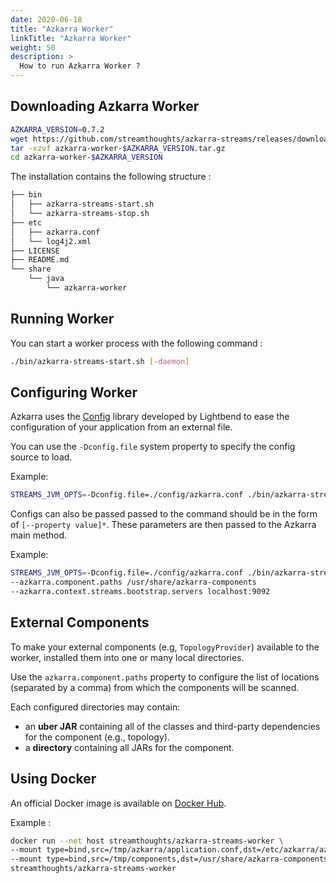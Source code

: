 ```yaml
---
date: 2020-06-18
title: "Azkarra Worker"
linkTitle: "Azkarra Worker"
weight: 50
description: >
  How to run Azkarra Worker ?
---
```


## Downloading Azkarra Worker

```bash
AZKARRA_VERSION=0.7.2
wget https://github.com/streamthoughts/azkarra-streams/releases/download/v$AZKARRA_VERSION/azkarra-worker-$AZKARRA_VERSION.tar.gz -P .
tar -xzvf azkarra-worker-$AZKARRA_VERSION.tar.gz
cd azkarra-worker-$AZKARRA_VERSION
```

The installation contains the following structure : 

```bash
├── bin
│   ├── azkarra-streams-start.sh
│   └── azkarra-streams-stop.sh
├── etc
│   ├── azkarra.conf
│   └── log4j2.xml
├── LICENSE
├── README.md
└── share
    └── java
        └── azkarra-worker

```

## Running Worker

You can start a worker process with the following command : 

```bash
./bin/azkarra-streams-start.sh [-daemon]
```

## Configuring Worker

Azkarra uses the [Config](https://github.com/lightbend/config) library developed by Lightbend to 
ease the configuration of your application from an external file.

You can use the `-Dconfig.file` system property to specify the config source to load.

Example: 
```bash
STREAMS_JVM_OPTS=-Dconfig.file=./config/azkarra.conf ./bin/azkarra-streams-start.sh
```

Configs can also be passed passed to the command should be in the form of `[--property value]*`.
These parameters are then passed to the Azkarra main method.

Example: 

```bash
STREAMS_JVM_OPTS=-Dconfig.file=./config/azkarra.conf ./bin/azkarra-streams-start.sh \
--azkarra.component.paths /usr/share/azkarra-components
--azkarra.context.streams.bootstrap.servers localhost:9092
```

## External Components

To make your external components (e.g, `TopologyProvider`) available to the worker, installed them into one or many local directories.

Use the `azkarra.component.paths` property to configure the list of locations (separated by a comma) 
from which the components will be scanned.

Each configured directories may contain:

* an **uber JAR** containing all of the classes and third-party dependencies for the component (e.g., topology).
* a **directory** containing all JARs for the component.

## Using Docker

An official Docker image is available on [Docker Hub](https://hub.docker.com/r/streamthoughts/azkarra-streams-worker).

Example : 

```bash
docker run --net host streamthoughts/azkarra-streams-worker \
--mount type=bind,src=/tmp/azkarra/application.conf,dst=/etc/azkarra/azkarra.conf \
--mount type=bind,src=/tmp/components,dst=/usr/share/azkarra-components/ \
streamthoughts/azkarra-streams-worker
```